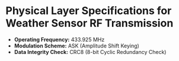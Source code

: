 # Physical Layer Specifications for Weather Sensor RF Transmission

- **Operating Frequency:** 433.925 MHz  
- **Modulation Scheme:** ASK (Amplitude Shift Keying)  
- **Data Integrity Check:** CRC8 (8-bit Cyclic Redundancy Check)
